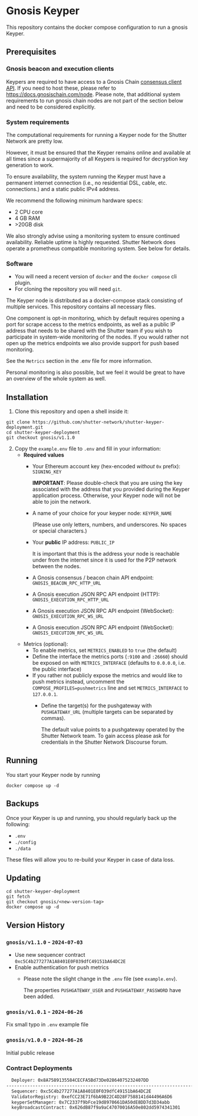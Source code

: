 # Gnosis Keyper

This repository contains the docker compose configuration to run a gnosis Keyper.

## Prerequisites

### Gnosis beacon and execution clients

Keypers are required to have access to a Gnosis Chain [consensus client API](https://ethereum.github.io/beacon-APIs/).
If you need to host these, please refer to https://docs.gnosischain.com/node. Please note, that additional system requirements to run gnosis chain nodes
are not part of the section below and need to be considered explicitly.

### System requirements

The computational requirements for running a Keyper node for the Shutter Network are pretty low.

However, it must be ensured that the Keyper remains online and available at all times since a supermajority of all Keypers is required for decryption key generation to work.

To ensure availability, the system running the Keyper must have a permanent internet connection (i.e., no residential DSL, cable, etc. connections.) and a static public IPv4 address.

We recommend the following minimum hardware specs:

- 2 CPU core
- 4 GB RAM
- \>20GB disk

We also strongly advise using a monitoring system to ensure continued availability. Reliable uptime is highly requested.
Shutter Network does operate a prometheus compatible monitoring system. See below for details.

### Software

- You will need a recent version of `docker` and the `docker compose` cli plugin. 
- For cloning the repository you will need `git`.

The Keyper node is distributed as a docker-compose stack consisting of multiple services. This repository contains all necessary files.

One component is opt-in monitoring, which by default requires opening a port for scrape access to the metrics endpoints, 
as well as a public IP address that needs to be shared with the Shutter team if you wish to participate in system-wide 
monitoring of the nodes.
If you would rather not open up the metrics endpoints we also provide support for push based monitoring.

See the `Metrics` section in the .env file for more information.

Personal monitoring is also possible, but we feel it would be great to have an overview of the whole system as well.


## Installation

1. Clone this repository and open a shell inside it:

```shell
git clone https://github.com/shutter-network/shutter-keyper-deployment.git
cd shutter-keyper-deployment
git checkout gnosis/v1.1.0
```

2. Copy the `example.env` file to `.env` and fill in your information:
   - **Required values**
     - Your Ethereum account key (hex-encoded *without* `0x` prefix): `SIGNING_KEY`

       **IMPORTANT**: Please double-check that you are using the key associated with the address that you provided during the Keyper application process. Otherwise, your Keyper node will not be able to join the network.
     - A name of your choice for your keyper node: `KEYPER_NAME`

       (Please use only letters, numbers, and underscores. No spaces or special characters.)
     - Your **public** IP address: `PUBLIC_IP`

       It is important that this is the address your node is reachable under from the internet since it is used for the P2P network between the nodes.
     - A Gnosis consensus / beacon chain API endpoint: `GNOSIS_BEACON_RPC_HTTP_URL`
     - A Gnosis execution JSON RPC API endpoint (HTTP): `GNOSIS_EXECUTION_RPC_HTTP_URL`
     - A Gnosis execution JSON RPC API endpoint (WebSocket): `GNOSIS_EXECUTION_RPC_WS_URL`
     - A Gnosis execution JSON RPC API endpoint (WebSocket): `GNOSIS_EXECUTION_RPC_WS_URL`
   - Metrics (optional):
     - To enable metrics, set `METRICS_ENABLED` to `true` (the default)
     - Define the interface the metrics ports (`:9100` and `:26660`) should be exposed on with `METRICS_INTERFACE` (defaults to `0.0.0.0`, i.e. the public interface)
     - If you rather not publicly expose the metrics and would like to push metrics instead, uncomment the `COMPOSE_PROFILES=pushmetrics` line and set `METRICS_INTERFACE` to `127.0.0.1`.
       - Define the target(s) for the pushgateway with `PUSHGATEWAY_URL` (multiple targets can be separated by commas).
         
         The default value points to a pushgateway operated by the Shutter Network team. To gain access please ask for credentials in the Shutter Network Discourse forum.     

## Running

You start your Keyper node by running

```
docker compose up -d
```

## Backups

Once your Keyper is up and running, you should regularly back up the following:

- `.env`
- `./config`
- `./data`

These files will allow you to re-build your Keyper in case of data loss.

## Updating

```shell
cd shutter-keyper-deployment
git fetch
git checkout gnosis/<new-version-tag>
docker compose up -d
```

## Version History

### `gnosis/v1.1.0` - `2024-07-03`
- Use new sequencer contract `0xc5C4b277277A1A8401E0F039dfC49151bA64DC2E`
- Enable authentication for push metrics
  - Please note the slight change in the `.env` file (see `example.env`). 

    The properties `PUSHGATEWAY_USER` and `PUSHGATEWAY_PASSWORD` have been added.

### `gnosis/v1.0.1` - `2024-06-26`
Fix small typo in `.env` example file

### `gnosis/v1.0.0` - `2024-06-26`
Initial public release

### Contract Deployments
```txt
  Deployer: 0x8A7589135584CECFA5Bd73De02864075232407DD
-----------------------------------------------------------------------
  Sequencer: 0xc5C4b277277A1A8401E0F039dfC49151bA64DC2E
  ValidatorRegistry: 0xefCC23E71f6bA9B22C4D28F7588141d44496A6D6
  keyperSetManager: 0x7C2337f9bFce19d8970661DA50dE8DD7d3D34abb
  keyBroadcastContract: 0x626dB87f9a9aC47070016A50e802dd5974341301
```
